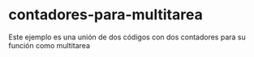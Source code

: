 # contadores-para-multitarea
Este ejemplo es una unión de dos códigos con dos contadores para su función como multitarea
